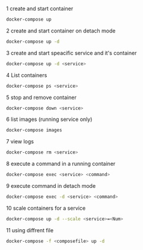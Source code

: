 1 create and start container
 ```sh
docker-compose up
```
2 create and start container on detach mode
```sh
docker-compose up -d 
```
3 create and start speacific service and it's container
```sh
docker-compose up -d <service>
```
4 List containers 
```sh
docker-compose ps <service>
```
5 stop and  remove container 
```sh
docker-compose down <service>
```
6 list images (running service only)
```sh
docker-compose images
```
7 view logs 
```sh
docker-compose rm <service>
```
8 execute a command in a running container 
```sh
docker-compose exec <service> <command>
```
9 execute command in detach mode
```sh
docker-compose exec -d <service> <command>
```
10 scale containers for a service 
```sh
docker-compose up -d --scale <service>=<Num>
```
11 using diffrent file 
```sh
docker-compose -f <composefile> up -d 
```
